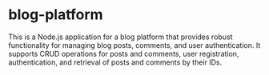 # blog-platform
This is a Node.js application for a blog platform that provides robust functionality for managing blog posts, comments, and user authentication. It supports CRUD operations for posts and comments, user registration, authentication, and retrieval of posts and comments by their IDs.